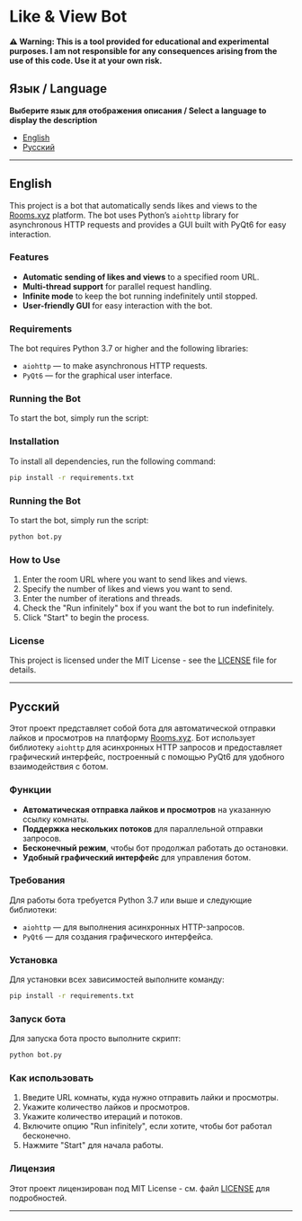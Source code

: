 # Like & View Bot

**⚠️ Warning: This is a tool provided for educational and experimental purposes. I am not responsible for any consequences arising from the use of this code. Use it at your own risk.**

## Язык / Language

**Выберите язык для отображения описания / Select a language to display the description**

- [English](#english)
- [Русский](#russian)

---

## English

This project is a bot that automatically sends likes and views to the [Rooms.xyz](https://rooms.xyz) platform. The bot uses Python’s `aiohttp` library for asynchronous HTTP requests and provides a GUI built with PyQt6 for easy interaction.

### Features

- **Automatic sending of likes and views** to a specified room URL.
- **Multi-thread support** for parallel request handling.
- **Infinite mode** to keep the bot running indefinitely until stopped.
- **User-friendly GUI** for easy interaction with the bot.

### Requirements

The bot requires Python 3.7 or higher and the following libraries:

- `aiohttp` — to make asynchronous HTTP requests.
- `PyQt6` — for the graphical user interface.


### Running the Bot

To start the bot, simply run the script:



### Installation

To install all dependencies, run the following command:
```bash
pip install -r requirements.txt
```


### Running the Bot

To start the bot, simply run the script:

```bash
python bot.py
```


### How to Use

1. Enter the room URL where you want to send likes and views.
2. Specify the number of likes and views you want to send.
3. Enter the number of iterations and threads.
4. Check the "Run infinitely" box if you want the bot to run indefinitely.
5. Click "Start" to begin the process.

### License

This project is licensed under the MIT License - see the [LICENSE](LICENSE) file for details.

---

## Русский

Этот проект представляет собой бота для автоматической отправки лайков и просмотров на платформу [Rooms.xyz](https://rooms.xyz). Бот использует библиотеку `aiohttp` для асинхронных HTTP запросов и предоставляет графический интерфейс, построенный с помощью PyQt6 для удобного взаимодействия с ботом.

### Функции

- **Автоматическая отправка лайков и просмотров** на указанную ссылку комнаты.
- **Поддержка нескольких потоков** для параллельной отправки запросов.
- **Бесконечный режим**, чтобы бот продолжал работать до остановки.
- **Удобный графический интерфейс** для управления ботом.

### Требования

Для работы бота требуется Python 3.7 или выше и следующие библиотеки:

- `aiohttp` — для выполнения асинхронных HTTP-запросов.
- `PyQt6` — для создания графического интерфейса.

### Установка

Для установки всех зависимостей выполните команду:
```bash
pip install -r requirements.txt
```


### Запуск бота

Для запуска бота просто выполните скрипт:
```bash
python bot.py
```


### Как использовать

1. Введите URL комнаты, куда нужно отправить лайки и просмотры.
2. Укажите количество лайков и просмотров.
3. Укажите количество итераций и потоков.
4. Включите опцию "Run infinitely", если хотите, чтобы бот работал бесконечно.
5. Нажмите "Start" для начала работы.

### Лицензия

Этот проект лицензирован под MIT License - см. файл [LICENSE](LICENSE) для подробностей.

---


